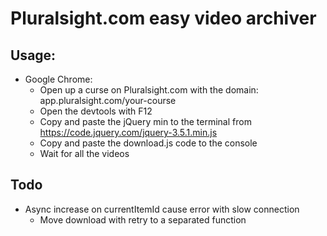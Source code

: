 # Pluralsight.com easy video archiver

## Usage:

- Google Chrome:
  * Open up a curse on Pluralsight.com with the domain: app.pluralsight.com/your-course
  * Open the devtools with F12
  * Copy and paste the jQuery min to the terminal from https://code.jquery.com/jquery-3.5.1.min.js
  * Copy and paste the download.js code to the console
  * Wait for all the videos

## Todo

- Async increase on currentItemId cause error with slow connection
  * Move download with retry to a separated function

